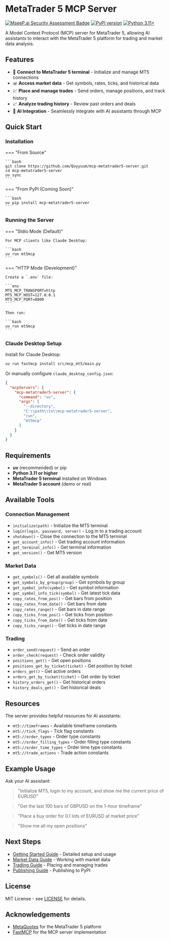 # MetaTrader 5 MCP Server

[![MseeP.ai Security Assessment Badge](https://mseep.net/pr/qoyyuum-mcp-metatrader5-server-badge.png)](https://mseep.ai/app/qoyyuum-mcp-metatrader5-server)
[![PyPI version](https://badge.fury.io/py/mcp-metatrader5-server.svg)](https://badge.fury.io/py/mcp-metatrader5-server)
[![Python 3.11+](https://img.shields.io/badge/python-3.11+-blue.svg)](https://www.python.org/downloads/)

A Model Context Protocol (MCP) server for MetaTrader 5, allowing AI assistants to interact with the MetaTrader 5 platform for trading and market data analysis.

## Features

- 🔌 **Connect to MetaTrader 5 terminal** - Initialize and manage MT5 connections
- 📊 **Access market data** - Get symbols, rates, ticks, and historical data
- 💹 **Place and manage trades** - Send orders, manage positions, and track history
- 📈 **Analyze trading history** - Review past orders and deals
- 🤖 **AI Integration** - Seamlessly integrate with AI assistants through MCP

## Quick Start

### Installation

=== "From Source"

    ```bash
    git clone https://github.com/Qoyyuum/mcp-metatrader5-server.git
    cd mcp-metatrader5-server
    uv sync
    ```

=== "From PyPI (Coming Soon)"

    ```bash
    uv pip install mcp-metatrader5-server
    ```

### Running the Server

=== "Stdio Mode (Default)"

    For MCP clients like Claude Desktop:

    ```bash
    uv run mt5mcp
    ```

=== "HTTP Mode (Development)"

    Create a `.env` file:

    ```env
    MT5_MCP_TRANSPORT=http
    MT5_MCP_HOST=127.0.0.1
    MT5_MCP_PORT=8000
    ```

    Then run:

    ```bash
    uv run mt5mcp
    ```

### Claude Desktop Setup

Install for Claude Desktop:

```bash
uv run fastmcp install src/mcp_mt5/main.py
```

Or manually configure `claude_desktop_config.json`:

```json
{
  "mcpServers": {
    "mcp-metatrader5-server": {
      "command": "uv",
      "args": [
        "--directory",
        "C:\\path\\to\\mcp-metatrader5-server",
        "run",
        "mt5mcp"
      ]
    }
  }
}
```

## Requirements

- **uv** (recommended) or pip
- **Python 3.11 or higher**
- **MetaTrader 5 terminal** installed on Windows
- **MetaTrader 5 account** (demo or real)

## Available Tools

### Connection Management
- `initialize(path)` - Initialize the MT5 terminal
- `login(login, password, server)` - Log in to a trading account
- `shutdown()` - Close the connection to the MT5 terminal
- `get_account_info()` - Get trading account information
- `get_terminal_info()` - Get terminal information
- `get_version()` - Get MT5 version

### Market Data
- `get_symbols()` - Get all available symbols
- `get_symbols_by_group(group)` - Get symbols by group
- `get_symbol_info(symbol)` - Get symbol information
- `get_symbol_info_tick(symbol)` - Get latest tick data
- `copy_rates_from_pos()` - Get bars from position
- `copy_rates_from_date()` - Get bars from date
- `copy_rates_range()` - Get bars in date range
- `copy_ticks_from_pos()` - Get ticks from position
- `copy_ticks_from_date()` - Get ticks from date
- `copy_ticks_range()` - Get ticks in date range

### Trading
- `order_send(request)` - Send an order
- `order_check(request)` - Check order validity
- `positions_get()` - Get open positions
- `positions_get_by_ticket(ticket)` - Get position by ticket
- `orders_get()` - Get active orders
- `orders_get_by_ticket(ticket)` - Get order by ticket
- `history_orders_get()` - Get historical orders
- `history_deals_get()` - Get historical deals

## Resources

The server provides helpful resources for AI assistants:

- `mt5://timeframes` - Available timeframe constants
- `mt5://tick_flags` - Tick flag constants
- `mt5://order_types` - Order type constants
- `mt5://order_filling_types` - Order filling type constants
- `mt5://order_time_types` - Order time type constants
- `mt5://trade_actions` - Trade action constants

## Example Usage

Ask your AI assistant:

> "Initialize MT5, login to my account, and show me the current price of EURUSD"

> "Get the last 100 bars of GBPUSD on the 1-hour timeframe"

> "Place a buy order for 0.1 lots of EURUSD at market price"

> "Show me all my open positions"

## Next Steps

- [Getting Started Guide](getting_started.md) - Detailed setup and usage
- [Market Data Guide](market_data_guide.md) - Working with market data
- [Trading Guide](trading_guide.md) - Placing and managing trades
- [Publishing Guide](publishing.md) - Publishing to PyPI

## License

MIT License - see [LICENSE](https://github.com/Qoyyuum/mcp-metatrader5-server/blob/main/LICENSE) for details.

## Acknowledgements

- [MetaQuotes](https://www.metaquotes.net/) for the MetaTrader 5 platform
- [FastMCP](https://github.com/jlowin/fastmcp) for the MCP server implementation
